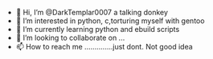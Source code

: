 - 👋 Hi, I’m @DarkTemplar0007 a talking donkey
- 👀 I’m interested in python, c,torturing myself with gentoo 
- 🌱 I’m currently learning python and ebuild scripts
- 💞️ I’m looking to collaborate on ... 
- 📫 How to reach me ..............just dont. Not good idea

<!---
DarkTemplar0007/DarkTemplar0007 is a ✨ special ✨ repository because its `README.md` (this file) appears on your GitHub profile.
You can click the Preview link to take a look at your changes.
--->
